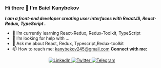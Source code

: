 ### Hi there 👋 I'm Baiel Kanybekov
***I am a front-end developer creating user interfaces with ReactJS, React-Redux, TypeScript .***

- 🌱 I’m currently learning React-Redux, Redux-Toolkit, TypeScript
- 🤔 I’m looking for help with ...
- 💬 Ask me about React, Redux, Typescript,Redux-toolkit
- 📫 How to reach me: kanybekov245@gmail.com
**Connect with me:**
<div id="socials" align="center">
	<a href="linkedin-url">
		<img src="https://img.shields.io/badge/LinkedIn-blue?style=for-the-badge&logo=linkedin&logoColor=white" alt="LinkedIn"/>
	</a>
	<a href="twitter-url">
		<img src="https://img.shields.io/badge/Twitter-blue?style=for-the-badge&logo=twitter&logoColor=white" alt="Twitter"/>
	</a>
	<a href="telegram-url">
		<img src="https://img.shields.io/badge/Telegram-blue?style=for-the-badge&logo=telegram&logoColor=white" alt="Telegram"/>
	</a>
</div>
